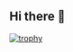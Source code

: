 ## Hi there 👋
[![trophy](https://github-profile-trophy.vercel.app/?username=jaeko44)](https://github.com/jaeko44)
